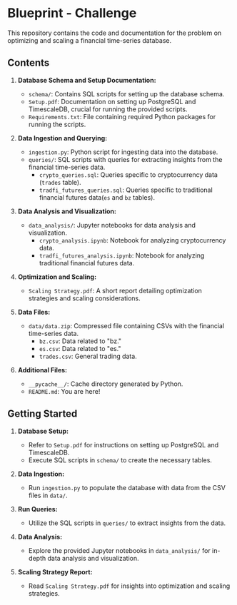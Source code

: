 # Blueprint - Challenge
This repository contains the code and documentation for the problem on optimizing and scaling a financial time-series database.

## Contents

1. **Database Schema and Setup Documentation:**
   - `schema/`: Contains SQL scripts for setting up the database schema.
   - `Setup.pdf`: Documentation on setting up PostgreSQL and TimescaleDB, crucial for running the provided scripts.
   - `Requirements.txt`: File containing required Python packages for running the scripts.

2. **Data Ingestion and Querying:**
   - `ingestion.py`: Python script for ingesting data into the database.
   - `queries/`: SQL scripts with queries for extracting insights from the financial time-series data.
     - `crypto_queries.sql`: Queries specific to cryptocurrency data (`trades` table).
     - `tradfi_futures_queries.sql`: Queries specific to traditional financial futures data(`es` and `bz` tables).

3. **Data Analysis and Visualization:**
   - `data_analysis/`: Jupyter notebooks for data analysis and visualization.
     - `crypto_analysis.ipynb`: Notebook for analyzing cryptocurrency data.
     - `tradfi_futures_analysis.ipynb`: Notebook for analyzing traditional financial futures data.

4. **Optimization and Scaling:**
   - `Scaling Strategy.pdf`: A short report detailing optimization strategies and scaling considerations.

5. **Data Files:**
   - `data/data.zip`: Compressed file containing CSVs with the financial time-series data.
     - `bz.csv`: Data related to "bz."
     - `es.csv`: Data related to "es."
     - `trades.csv`: General trading data.

6. **Additional Files:**
   - `__pycache__/`: Cache directory generated by Python.
   - `README.md`: You are here!

## Getting Started

1. **Database Setup:**
   - Refer to `Setup.pdf` for instructions on setting up PostgreSQL and TimescaleDB.
   - Execute SQL scripts in `schema/` to create the necessary tables.

2. **Data Ingestion:**
   - Run `ingestion.py` to populate the database with data from the CSV files in `data/`.

3. **Run Queries:**
   - Utilize the SQL scripts in `queries/` to extract insights from the data.

4. **Data Analysis:**
   - Explore the provided Jupyter notebooks in `data_analysis/` for in-depth data analysis and visualization.

5. **Scaling Strategy Report:**
   - Read `Scaling Strategy.pdf` for insights into optimization and scaling strategies.


